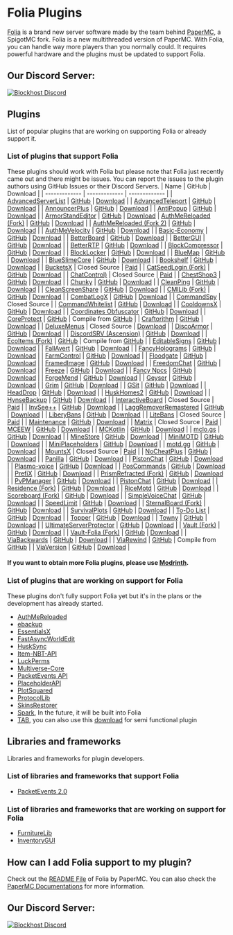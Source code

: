 # Folia Plugins

[Folia](https://github.com/PaperMC/Folia) is a brand new server software made by the team behind [PaperMC](https://papermc.io), a SpigotMC fork. Folia is a new multithreaded version of PaperMC. With Folia, you can handle way more players than you normally could. It requires powerful hardware and the plugins must be updated to support Folia.

## Our Discord Server:

[![Blockhost Discord](https://discord.com/api/guilds/1045987129651625994/widget.png?style=banner3)](https://discord.gg/GcemTB848R)

## Plugins

List of popular plugins that are working on supporting Folia or already support it.

### List of plugins that support Folia

These plugins should work with Folia but please note that Folia just recently came out and there might be issues. You can report the issues to the plugin authors using GitHub Issues or their Discord Servers.
| Name | GitHub | Download |
| ------------- | ------------- | ------------- |
| [AdvancedServerList](https://modrinth.com/plugin/advancedserverlist) | [GitHub](https://github.com/Andre601/AdvancedServerList) | [Download](https://modrinth.com/plugin/advancedserverlist) |
| [AdvancedTeleport](https://www.spigotmc.org/resources/advancedteleport.64139/) | [GitHub](https://github.com/Niestrat99/AT-Rewritten/) | [Download](https://modrinth.com/plugin/advancedteleport) |
| [AnnouncerPlus](https://www.spigotmc.org/resources/announcer-plus-hex-rgb-placeholderapi-json-toast.81005/) | [GitHub](https://github.com/jpenilla/AnnouncerPlus) | [Download](https://jenkins.jpenilla.xyz/job/AnnouncerPlus/) |
| [AntiPopup](https://www.spigotmc.org/resources/%E2%9C%A8-antipopup-no-chat-reports-and-popup-%E2%9C%A8.103782/) | [GitHub](https://github.com/KaspianDev/AntiPopup) | [Download](https://modrinth.com/plugin/antipopup) |
| [ArmorStandEditor](https://modrinth.com/plugin/armorstandeditor-reborn/) | [GitHub](https://github.com/Wolfieheart/ArmorStandEditor) | [Download](https://modrinth.com/plugin/armorstandeditor-reborn/versions#all-versions)
| [AuthMeReloaded (Fork)](https://github.com/HaHaWTH/AuthMeReReloaded/) | [GitHub](https://github.com/HaHaWTH/AuthMeReReloaded/) | [Download](https://github.com/HaHaWTH/AuthMeReReloaded/releases/latest/) |
| [AuthMeReloaded (Fork 2)](https://github.com/cavallium/AuthMeFolia) | [GitHub](https://github.com/cavallium/AuthMeFolia) | [Download](https://github.com/cavallium/AuthMeFolia/releases) |
| [AuthMeVelocity](https://modrinth.com/plugin/authmevelocity) | [GitHub](https://github.com/4drian3d/AuthMeVelocity) | [Download](https://modrinth.com/plugin/authmevelocity/versions#all-versions) |
| [Basic-Economy](https://github.com/SirBlobman/Basic-Economy) | [GitHub](https://github.com/SirBlobman/Basic-Economy) | [Download](https://github.com/SirBlobman/Basic-Economy/releases) |
| [BetterBoard](https://www.spigotmc.org/resources/betterboard.96393/) | [GitHub](https://github.com/HSGamer/BetterBoard) | [Download](https://www.spigotmc.org/resources/betterboard.96393/) |
| [BetterGUI](https://www.spigotmc.org/resources/bettergui.75620/) | [GitHub](https://github.com/BetterGUI-MC/BetterGUI/) | [Download](https://github.com/BetterGUI-MC/BetterGUI/releases) |
| [BetterRTP](https://www.spigotmc.org/resources/betterrtp-random-wild-teleport.36081/) | [GitHub](https://www.mcbbs.net/thread-1442905-1-1.html) | [Download](https://www.spigotmc.org/resources/betterrtp-random-wild-teleport.36081/) |
| [BlockCompressor](https://www.spigotmc.org/resources/block-compressor.88448/) | [GitHub](https://www.spigotmc.org/resources/block-compressor.88448/) | [Download](https://www.spigotmc.org/resources/block-compressor.88448/) |
| [BlockLocker](https://www.spigotmc.org/resources/blocklocker.3268/) | [GitHub](https://github.com/rutgerkok/BlockLocker) | [Download](https://github.com/rutgerkok/BlockLocker/releases/tag/v1.12-folia) |
| [BlueMap](https://www.spigotmc.org/resources/bluemap.83557/) | [GitHub](https://github.com/BlueMap-Minecraft/BlueMap) | [Download](https://github.com/BlueMap-Minecraft/BlueMap/releases) |
| [BlueSlimeCore](https://www.spigotmc.org/resources/blueslimecore.83189/) | [GitHub](https://github.com/SirBlobman/BlueSlimeCore) | [Download](https://www.spigotmc.org/resources/blueslimecore.83189/) |
| [Bookshelf](https://www.spigotmc.org/resources/bookshelf-store-books-inside-enchantment-table-boosting-supports-protection-plugins.75804/) | [GitHub](https://github.com/LOOHP/Bookshelf) | [Download](https://ci.loohpjames.com/job/Bookshelf/) |
| [BucketsX](https://www.spigotmc.org/resources/bucketsx.84361/) | Closed Source | [Paid](https://www.spigotmc.org/resources/bucketsx.84361/) |
| [CatSeedLogin (Fork)](https://github.com/RenYuan-MC/CatSeedLogin) | [GitHub](https://github.com/RenYuan-MC/CatSeedLogin) | [Download](https://github.com/RenYuan-MC/CatSeedLogin/releases) |
| [ChatControl)](https://builtbybit.com/resources/chatcontrol-red-format-filter-chat.18217/) | Closed Source | [Paid]([https://github.com/RenYuan-MC/CatSeedLogin/releases](https://builtbybit.com/resources/chatcontrol-red-format-filter-chat.18217/)) |
| [ChestShop3](https://www.spigotmc.org/resources/chestshop.51856/) | [GitHub](https://github.com/ChestShop-authors/ChestShop-3) | [Download](https://ci.minebench.de/job/ChestShop-3/) |
| [Chunky](https://www.spigotmc.org/resources/chunky.81534/) | [GitHub](https://github.com/pop4959/Chunky) | [Download](https://ci.codemc.io/view/Author/job/pop4959/job/Chunky/) |
| [CleanPing](https://www.spigotmc.org/resources/%E2%9C%A8-cleanping-%E2%80%A2-dynamic-ping-plugin-spigot-bungeecord-velocity-folia-and-redisbungee-support.105475/) | [GitHub](https://github.com/frafol/CleanPing/) | [Download](https://www.spigotmc.org/resources/%E2%9C%A8-cleanping-%E2%80%A2-dynamic-ping-plugin-spigot-bungeecord-velocity-folia-and-redisbungee-support.105475/) |
| [CleanScreenShare](https://www.spigotmc.org/resources/%E2%9C%A8-cleanscreenshare-%E2%80%A2-proxy-based-hack-control-server-handler-bungeecord-and-velocity-support.107548/) | [GitHub](https://github.com/frafol/CleanScreenShare/) | [Download](https://www.spigotmc.org/resources/%E2%9C%A8-cleanscreenshare-%E2%80%A2-proxy-based-hack-control-server-handler-bungeecord-and-velocity-support.107548) |
| [CMILib (Fork)](https://github.com/Folium-MC/CMILib) | [GitHub](https://github.com/Folium-MC/CMILib) | [Download](https://github.com/Folium-MC/CMILib/releases) |
| [CombatLogX](https://www.spigotmc.org/resources/combatlogx.31689/) | [GitHub](https://github.com/SirBlobman/CombatLogX) | [Download](https://www.spigotmc.org/resources/combatlogx.31689/) |
| [CommandSpy](https://www.spigotmc.org/resources/commandspy.67508/) | Closed Source |
| [CommandWhitelist](https://www.spigotmc.org/resources/commandwhitelist-spigot-waterfall-velocity.81326/) | [GitHub](https://github.com/YouHaveTrouble/CommandWhitelist) | [Download](https://github.com/YouHaveTrouble/CommandWhitelist/releases) |
| [CooldownsX](https://www.spigotmc.org/resources/cooldownsx.41981/) | [GitHub](https://github.com/SirBlobman/CooldownsX) | [Download](https://www.spigotmc.org/resources/cooldownsx.41981/) |
| [Coordinates Obfuscator](https://www.spigotmc.org/resources/coordinates-obfuscator-1-19-2-spigot-paper-folia.81139/) | [GitHub](https://github.com/Cavallium/CoordinatesObfuscator) | [Download](https://github.com/cavallium/CoordinatesObfuscator/releases) |
| [CoreProtect](https://modrinth.com/plugin/coreprotect) | [GitHub](https://github.com/PlayPro/CoreProtect/) | Compile from [GitHub](https://github.com/PlayPro/CoreProtect/) |
| [Craftorithm](https://www.spigotmc.org/resources/craftorithm-customized-crafting-management-plugin-1-13-1-19.108429/) | [GitHub](https://github.com/YufiriaMazenta/Craftorithm) | [Download](https://www.spigotmc.org/resources/craftorithm-customized-crafting-management-plugin-1-13-1-19.108429/) |
| [DeluxeMenus](https://www.spigotmc.org/resources/deluxemenus.11734/) | Closed Source | [Download](https://discord.gg/helpchat) |
| [DiscoArmor](https://www.spigotmc.org/resources/disco-armor.60700/) | [GitHub](https://github.com/SirBlobman/DiscoArmor) | [Download](https://www.spigotmc.org/resources/disco-armor.60700/) |
| [DiscordSRV (Ascension)](https://github.com/DiscordSRV/Ascension) | [GitHub](https://github.com/DiscordSRV/Ascension) | [Download](https://discord.com/invite/HGAdJEumxC) |
| [EcoItems (Fork)](https://github.com/mani1232/EcoItems) | [GitHub](https://github.com/mani1232/EcoItems) | Compile from [GitHub](https://github.com/mani1232/EcoItems) |
| [EditableSigns](https://www.spigotmc.org/resources/editablesigns-legacy-oneclass-edit-signs-without-having-to-break-it-and-place-it-again.93850/) | [GitHub](https://gist.github.com/LOOHP/550f861ab4ad219cf74dc18c214ba530) | [Download](https://www.spigotmc.org/resources/editablesigns-legacy-oneclass-edit-signs-without-having-to-break-it-and-place-it-again.93850/) |
| [FallAvert](https://www.spigotmc.org/resources/fallavert.40289/) | [GitHub](https://github.com/SirBlobman/FallAvert) | [Download](https://www.spigotmc.org/resources/fallavert.40289/) |
| [FancyHolograms](https://modrinth.com/plugin/fancyholograms) | [GitHub](https://github.com/FancyMcPlugins/FancyHolograms) | [Download](https://github.com/FancyMcPlugins/FancyHolograms/releases) |
| [FarmControl](https://www.spigotmc.org/resources/farmcontrol-1-15-1-19.86923/) | [GitHub](https://www.spigotmc.org/resources/farmcontrol-1-15-1-19.86923/) | [Download](https://ci.froobworld.com/job/FarmControl/) |
| [Floodgate](https://wiki.geysermc.org/floodgate/) | [GitHub](https://github.com/GeyserMC/Floodgate) | [Download](https://ci.opencollab.dev/job/GeyserMC/job/Floodgate/job/master/) |
| [FramedImage](https://github.com/JNNGL/framedImage) | [GitHub](https://github.com/JNNGL/framedImage) | [Download](https://github.com/JNNGL/framedImage/releases) |
| [FreedomChat](https://modrinth.com/plugin/freedomchat) | [GitHub](https://github.com/e-im/FreedomChat) | [Download](https://modrinth.com/plugin/freedomchat/versions#all-versions) |
| [Freeze](https://www.spigotmc.org/resources/freeze.31822/) | [GitHub](https://github.com/SirBlobman/Freeze) | [Download](https://www.spigotmc.org/resources/freeze.31822/) |
| [Fancy Npcs](https://modrinth.com/plugin/fancynpcs) | [GitHub](https://github.com/FancyMcPlugins/FancyNpcs) | [Download](https://modrinth.com/plugin/fancynpcs/versions#all-versions) |
| [ForgeMend](https://modrinth.com/plugin/forgemend) | [GitHub](https://github.com/Hynse/ForgeMend) | [Download](https://modrinth.com/plugin/forgemend/versions#all-versions) |
| [Geyser](https://www.spigotmc.org/resources/geyser-minecraft-bedrock-protocol-support.81297/) | [GitHub](https://github.com/GeyserMC/Geyser) | [Download](https://geysermc.org/download) |
| [Grim](https://www.spigotmc.org/resources/grim-anticheat.99923/) | [GitHub](https://github.com/GrimAnticheat/Grim) | [Download](https://www.spigotmc.org/resources/grim-anticheat.99923/) |
| [GSit](https://www.spigotmc.org/resources/gsit-modern-sit-seat-and-chair-lay-and-crawl-plugin-1-13-x-1-19-x.62325/) | [GitHub](https://github.com/Gecolay/GSit) | [Download](https://github.com/Gecolay/GSit/releases) |
| [HeadDrop](https://www.spigotmc.org/resources/✅-headdrop-free-1-16-1-20-fully-customizable.99976/) | [GitHub](https://github.com/RRS-9747/HeadDrop) | [Download](https://github.com/RRS-9747/HeadDrop/releases) |
| [HuskHomes2](https://www.spigotmc.org/resources/%E2%AD%90-huskhomes-1-16-1-19-%E2%AD%90-simple-intuitive-teleportation-suite-with-cross-server-support.83767/) | [GitHub](https://github.com/WiIIiam278/HuskHomes2) | [Download](https://www.spigotmc.org/resources/%E2%AD%90-huskhomes-1-16-1-19-%E2%AD%90-simple-intuitive-teleportation-suite-with-cross-server-support.83767/) |
| [HynseBackup](https://github.com/MidnightTale/HynseBackup) | [GitHub](https://github.com/MidnightTale/HynseBackup) | [Download](https://modrinth.com/plugin/hynsebackup) |
| [InteractiveBoard](https://www.spigotmc.org/resources/interactiveboard.77114/) | Closed Source | [Paid](https://www.spigotmc.org/resources/interactiveboard.77114/) |
| [InvSee++](https://www.spigotmc.org/resources/invsee.82342/) | [GitHub](https://github.com/Jannyboy11/InvSee-plus-plus) | [Download](https://github.com/Jannyboy11/InvSee-plus-plus/releases) |
| [LaggRemoverRemastered](https://github.com/RIvance/LaggRemoverRemastered) | [GitHub](https://github.com/RIvance/LaggRemoverRemastered) | [Download](https://github.com/RIvance/LaggRemoverRemastered/releases) |
| [LiberyBans](https://spigotmc.org/resources/81063) | [GitHub](https://github.com/A248/LibertyBans) | [Download](https://ci.hahota.net/job/LibertyBans/) |
| [LiteBans](https://www.spigotmc.org/resources/litebans.3715/) | Closed Source | [Paid](https://www.spigotmc.org/resources/litebans.3715/) |
| [Maintenance](https://hangar.papermc.io/kennytv/Maintenance) | [GitHub](https://github.com/kennytv/Maintenance) | [Download](https://hangar.papermc.io/kennytv/Maintenance/versions) |
| [Matrix](https://matrix.rip) | Closed Source | [Paid](https://builtbybit.com/resources/matrix-anticheat.13999/)
| [MCEEW](https://www.spigotmc.org/resources/mceew-earthquake-early-warning.104549/) | [GitHub](https://github.com/TenkyuChimata/MCEEW/) | [Download](https://github.com/TenkyuChimata/MCEEW/releases) |
| [MCKotlin](https://www.spigotmc.org/resources/mckotlin.107907/) | [GitHub](https://github.com/4drian3d/MCKotlin) | [Download](https://modrinth.com/plugin/mckotlin) |
| [mclo.gs](https://www.spigotmc.org/resources/mclo-gs.47502/) | [GitHub](https://github.com/aternosorg/mclogs-bukkit) | [Download](https://www.spigotmc.org/resources/mclo-gs.47502/) |
| [MineStore](https://minestorecms.com) | [GitHub](https://github.com/ChromMob/MineStoreRecode) | [Download](https://js.chrommob.fun/job/MineStore/) |
| [MiniMOTD](https://www.spigotmc.org/resources/minimotd-server-list-motd-plugin-with-rgb-gradients.81254/) | [GitHub](https://github.com/jpenilla/MiniMOTD) | [Download](https://github.com/jpenilla/MiniMOTD/actions) |
| [MiniPlaceholders](https://modrinth.com/plugin/miniplaceholders) | [GitHub](https://github.com/MiniPlaceholders/MiniPlaceholders/) | [Download](https://modrinth.com/plugin/miniplaceholders/versions#all-versions) |
| [motd.gg](https://www.spigotmc.org/resources/motd-gg.106501/) | [GitHub](https://github.com/aternosorg/motdgg-bukkit/) | [Download](https://www.spigotmc.org/resources/motd-gg.106501/) |
| [MountsX](https://www.spigotmc.org/resources/mountsx.81299/) | Closed Source | [Paid](https://www.spigotmc.org/resources/mountsx.81299/) |
| [NoCheatPlus](https://github.com/Updated-NoCheatPlus/NoCheatPlus) | [GitHub](https://github.com/Updated-NoCheatPlus/NoCheatPlus) | [Download](https://ci.codemc.io/job/Updated-NoCheatPlus/job/Updated-NoCheatPlus/) |
| [Panilla](https://www.spigotmc.org/resources/panilla-prevent-hacked-items.65694/) | [GitHub](https://www.spigotmc.org/resources/panilla-prevent-hacked-items.65694/) | [Download](https://github.com/ds58/Panilla/releases) |
| [PistonChat](https://www.spigotmc.org/resources/pistonchat.86719/) | [GitHub](https://github.com/AlexProgrammerDE/PistonChat) | [Download](https://github.com/AlexProgrammerDE/PistonChat/actions) |
| [Plasmo-voice](https://www.spigotmc.org/resources/plasmo-voice-server.91064/) | [GitHub](https://github.com/plasmoapp/plasmo-voice) | [Download](https://github.com/plasmoapp/plasmo-voice/releases) |
| [PosCommands](https://www.spigotmc.org/resources/topper.101325/) | [GitHub](https://github.com/Loving11ish/PosCommands) | [Download](https://www.spigotmc.org/resources/poscommands-1-19-4-support.85571/) |
| [PrefiX](https://www.spigotmc.org/resources/prefix-custom-tag-manager-1-8-1-20.70359/) | [GitHub](https://gitlab.com/martijnpu/prefix) | [Download](https://www.spigotmc.org/resources/prefix-custom-tag-manager-1-8-1-20.70359/) |
| [PrismRefracted (Fork)](https://beta.mcbbs.net/resource/servermod/qcnedi83) | [GitHub](https://github.com/Rothes/PrismRefracted) | [Download](https://github.com/Rothes/PrismRefracted/releases) |
| [PvPManager](https://www.spigotmc.org/resources/pvpmanager.10610/) | [GitHub](https://github.com/ChanceSD/PvPManager) | [Download](https://ci.codemc.io/job/ChanceSD/job/PvPManager/) |
| [PistonChat](https://www.spigotmc.org/resources/pistonchat.86719/) | [GitHub](https://github.com/AlexProgrammerDE/PistonChat) | [Download](https://ci.codemc.io/job/AlexProgrammerDE/job/PistonChat/) |
| [Residence (Fork)](https://github.com/Folium-MC/Residence-Maven/tree/feat/folia) | [GitHub](https://github.com/Folium-MC/Residence-Maven/tree/feat/folia) | [Download](https://github.com/Folium-MC/Residence-Maven/releases) |
| [RiceMotd](https://www.mcbbs.net/thread-1442905-1-1.html) | [GitHub](https://github.com/handy-git/RiceMotd) | [Download](https://github.com/handy-git/RiceMotd/releases) |
| [Scoreboard (Fork)](https://github.com/okocraft/Scoreboard-Folia) | [GitHub](https://github.com/okocraft/Scoreboard-Folia) | [Download](https://github.com/okocraft/Scoreboard-Folia/releases) |
| [SimpleVoiceChat](https://www.spigotmc.org/resources/simple-voice-chat.93738/) | [GitHub](https://github.com/henkelmax/simple-voice-chat) | [Download](https://modrinth.com/plugin/simple-voice-chat/versions?l=bukkit) |
| [SpeedLimit](https://www.spigotmc.org/resources/speedlimit-1-20-1-support.75269/) | [GitHub](https://github.com/Loving11ish/SpeedLimit) | [Download](https://github.com/Loving11ish/SpeedLimit/releases) |
| [SternalBoard (Fork)](https://github.com/jdkeke142/SternalBoard-Folia) | [GitHub](https://github.com/jdkeke142/SternalBoard-Folia) | [Download](https://github.com/jdkeke142/SternalBoard-Folia/releases/tag/2.2.0-Folia) |
| [SurvivalPlots](https://www.spigotmc.org/resources/survival-plots.108627/) | [GitHub](https://github.com/destial/SurvivalPlots) | [Download](https://www.spigotmc.org/resources/survival-plots.108627/) |
| [To-Do List](https://www.spigotmc.org/resources/to-do-list.61183/) | [GitHub](https://www.spigotmc.org/resources/to-do-list.61183/) | [Download](https://www.spigotmc.org/resources/to-do-list.61183/) |
| [Topper](https://www.spigotmc.org/resources/topper.101325/) | [GitHub](https://github.com/HSGamer/Topper) | [Download](https://www.spigotmc.org/resources/topper.101325/) |
| [Towny](https://www.spigotmc.org/resources/towny-advanced.72694/) | [GitHub](https://github.com/TownyAdvanced/Towny) | [Download](https://github.com/TownyAdvanced/Towny/releases/) |
| [UltimateServerProtector](https://www.spigotmc.org/resources/ultimateserverprotector-admins-operators-security-plugin-lightweight-and-async.105237/) | [GitHub](https://github.com/Overwrite987/UltimateServerProtector) | [Download](https://github.com/Overwrite987/UltimateServerProtector/releases) |
| [Vault (Fork)](https://github.com/Geolykt/Vault) | [GitHub](https://github.com/Geolykt/Vault) | [Download](https://github.com/Geolykt/Vault/releases/tag/v1.7.3-folia) |
| [Vault-Folia (Fork)](https://github.com/SirBlobman/Vault-Folia) | [GitHub](https://github.com/SirBlobman/Vault-Folia) | [Download](https://github.com/SirBlobman/Vault-Folia/releases) |
| [ViaBackwards](https://www.spigotmc.org/resources/viabackwards.27448/) | [GitHub](https://github.com/ViaVersion/ViaBackwards) | [Download](https://ci.viaversion.com/view/ViaBackwards/job/ViaBackwards-DEV/) |
| [ViaRewind](https://www.spigotmc.org/resources/viarewind.52109/) | [GitHub](https://github.com/ViaVersion/ViaRewind) | Compile from [GitHub](https://github.com/ViaVersion/ViaRewind) |
| [ViaVersion](https://www.spigotmc.org/resources/viaversion.19254/) | [GitHub](https://github.com/ViaVersion/ViaVersion) | [Download](https://ci.viaversion.com/job/ViaVersion-DEV/) |

#### If you want to obtain more Folia plugins, please use [Modrinth](https://modrinth.com/plugins?g=categories:%27folia%27).

### List of plugins that are working on support for Folia

These plugins don't fully support Folia yet but it's in the plans or the development has already started.

- [AuthMeReloaded](https://github.com/AuthMe/AuthMeReloaded/pull/2701)
- [ebackup](https://github.com/espidev/ebackup/issues/52)
- [EssentialsX](https://github.com/EssentialsX/Essentials/tree/refactor/folia)
- [FastAsyncWorldEdit](https://github.com/IntellectualSites/FastAsyncWorldEdit/pull/2171)
- [HuskSync](https://github.com/WiIIiam278/HuskSync/issues/131)
- [Item-NBT-API](https://github.com/tr7zw/Item-NBT-API/issues/225)
- [LuckPerms](https://github.com/LuckPerms/LuckPerms/pull/3615)
- [Multiverse-Core](https://github.com/Multiverse/Multiverse-Core/issues/2901)
- [PacketEvents API](https://github.com/retrooper/packetevents/pull/583)
- [PlaceholderAPI](https://github.com/PlaceholderAPI/PlaceholderAPI/tree/feature/folia-support)
- [PlotSquared](https://github.com/IntellectualSites/PlotSquared/pull/4009)
- [ProtocolLib](https://github.com/dmulloy2/ProtocolLib/issues/2281)
- [SkinsRestorer](https://github.com/SkinsRestorer/SkinsRestorerX/tree/v15)
- [Spark](https://github.com/lucko/spark/tree/feat/folia), In the future, it will be built into Folia
- [TAB](https://github.com/NEZNAMY/TAB/tree/v4), you can also use this [download](https://cdn.discordapp.com/attachments/959396853592490004/1096427335986720858/TAB.v3.3.2.jar) for semi functional plugin

## Libraries and frameworks

Libraries and frameworks for plugin developers.

### List of libraries and frameworks that support Folia

- [PacketEvents 2.0](https://github.com/retrooper/packetevents/tree/2.0)

### List of libraries and frameworks that are working on support for Folia

- [FurnitureLib](https://github.com/Ste3et/FurnitureLib/tree/folia)
- [InventoryGUI](https://github.com/Phoenix616/InventoryGui/issues/46)

## How can I add Folia support to my plugin?

Check out the [README File](https://github.com/PaperMC/Folia) of Folia by PaperMC. You can also check the [PaperMC Documentations](https://docs.papermc.io/folia) for more information.

## Our Discord Server:

[![Blockhost Discord](https://discord.com/api/guilds/1045987129651625994/widget.png?style=banner3)](https://discord.gg/GcemTB848R)

